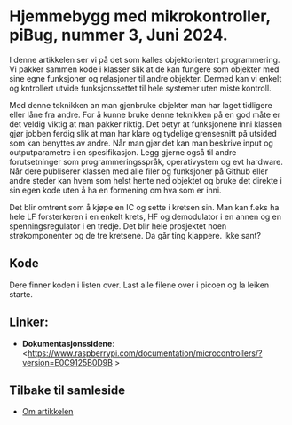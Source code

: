 # Hjemmebygg med mikrokontroller, piBug, nummer 3, Juni 2024.

I denne artikkelen ser vi på det som kalles objektorientert programmering. Vi pakker sammen kode i klasser slik at de kan fungere som objekter med sine egne funksjoner og relasjoner til andre objekter. Dermed kan vi enkelt og kntrollert utvide funksjonssettet til hele systemer uten miste kontroll.

Med denne teknikken an man gjenbruke objekter man har laget tidligere eller låne fra andre. For å kunne bruke denne teknikken på en god måte er det veldig viktig at man pakker riktig. Det betyr at funksjonene inni klassen gjør jobben ferdig slik at man har klare og tydelige grensesnitt på utsided som kan benyttes av andre. Når man gjør det kan man beskrive input og outputparametre i en spesifikasjon. Legg gjerne også til andre forutsetninger som programmeringsspråk, operativystem og evt hardware. Når dere publiserer klassen med alle filer og funksjoner på Github eller andre steder kan hvem som helst hente ned objektet og bruke det direkte i sin egen kode uten å ha en formening om hva som er inni.

Det blir omtrent som å kjøpe en IC og sette i kretsen sin. Man kan f.eks ha hele LF forsterkeren i en enkelt krets, HF og demodulator i en annen og en spenningsregulator i en tredje. Det blir hele prosjektet noen strøkomponenter og de tre kretsene. Da går ting kjappere. Ikke sant?



## Kode
Dere finner koden i listen over. Last alle filene over i picoen og la leiken starte.

## Linker:
- **Dokumentasjonssidene**: <https://www.raspberrypi.com/documentation/microcontrollers/?version=E0C9125B0D9B >

## Tilbake til samleside
* <a href="https://github.com/LA9IHA/piBug/blob/main/bullen/">Om artikkelen</a>
